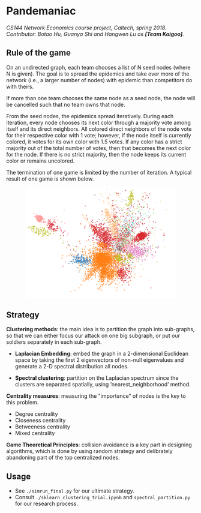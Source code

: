 # Pandemaniac

*CS144 Network Economics course project, Caltech, spring 2018. Contributor: Botao Hu, Guanya Shi and Hangwen Lu as __[Team Kaigoo]__.*

## Rule of the game

On an undirected graph, each team chooses a list of N seed nodes (where N is given). The goal is to spread the epidemics and take over more of the network (i.e., a larger number of nodes) with epidemic than competitors do with theirs.

If more than one team chooses the same node as a seed node, the node will be cancelled such that no team owns that node.

From the seed nodes, the epidemics spread iteratively. During each iteration, every node chooses its next color through a majority vote among itself and its direct neighbors. All colored direct neighbors of the node vote for their respective color with 1 vote; however, if the node itself is currently colored, it votes for its own color with 1.5 votes. If any color has a strict majority out of the total number of votes, then that becomes the next color for the node. If there is no strict majority, then the node keeps its current color or remains uncolored.

The termination of one game is limited by the number of iteration. A typical result of one game is shown below.

<p align="center">
<img src="result.PNG" alt="result" width="400px">
</p>

## Strategy

__Clustering methods__: the main idea is to partition the graph into sub-graphs, so that we can either focus our attack on one big subgraph, or put our soldiers separately in each sub-graph.

* __Laplacian Embedding__: embed the graph in a 2-dimensional Euclidean space by taking the first 2 eigenvectors of non-null eigenvalues and generate a 2-D spectral distribution all nodes.

* __Spectral clustering__: partition on the Laplacian spectrum since the clusters are separated spatially, using ’nearest_neighborhood’ method.

__Centrality measures__: measuring the "importance" of nodes is the key to this problem.

* Degree centrality
* Closeness centrality
* Betweeness centrality
* Mixed centrality

__Game Theoretical Principles__: collision avoidance is a key part in designing algorithms, which is done by using random strategy and delibrately abandoning part of the top centralized nodes.

## Usage

* See `./simrun_final.py` for our ultimate strategy.
* Consult `./sklearn_clustering_trial.ipynb` and `spectral_partition.py` for our research process.

